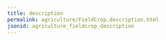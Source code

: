```yaml
---
title: description
permalink: agriculture/FieldCrop.description.html
jsonid: agriculture_fieldcrop_description
---
```

